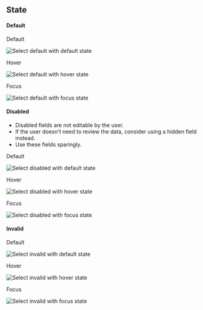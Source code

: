 ## State

#### Default

Default

![Select default with default state](/assets/components/form/select/select-state-default-default.png)

Hover

![Select default with hover state](/assets/components/form/select/select-state-default-hover.png)

Focus

![Select default with focus state](/assets/components/form/select/select-state-default-focus.png)

#### Disabled

- Disabled fields are not editable by the user.
- If the user doesn't need to review the data, consider using a hidden field instead.
- Use these fields sparingly.

Default

![Select disabled with default state](/assets/components/form/select/select-state-disabled-default.png)

Hover

![Select disabled with hover state](/assets/components/form/select/select-state-disabled-hover.png)

Focus

![Select disabled with focus state](/assets/components/form/select/select-state-disabled-focus.png)

#### Invalid

Default

![Select invalid with default state](/assets/components/form/select/select-state-invalid-default.png)

Hover

![Select invalid with hover state](/assets/components/form/select/select-state-invalid-hover.png)

Focus

![Select invalid with focus state](/assets/components/form/select/select-state-invalid-focus.png)